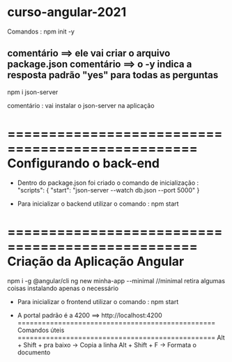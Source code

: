 # curso-angular-2021

Comandos : 
npm init -y

comentário ==> ele vai criar o arquivo package.json
comentário ==> o -y indica a resposta padrão "yes" para todas as perguntas
--------------------------------------
npm i json-server

comentário : vai instalar o json-server na aplicação

=================================================
Configurando o back-end
=================================================
 - Dentro do package.json foi criado o comando de inicialização :
"scripts": {
    "start": "json-server --watch db.json --port 5000"
}

- Para inicializar o backend utilizar o comando : 
npm start

=================================================
Criação da Aplicação Angular
=================================================
npm i -g @angular/cli
ng new minha-app --minimal //minimal retira algumas coisas instalando apenas o necessário

- Para inicializar o frontend utilizar o comando : 
npm start

- A portal padrão é a 4200 ==> http://localhost:4200
=================================================
Comandos úteis
=================================================
Alt + Shift + pra baixo -> Copia a linha
Alt + Shift + F -> Formata o documento
